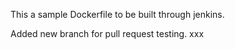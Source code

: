 This a sample Dockerfile to be built through jenkins.

Added new branch for pull request testing. xxx  
